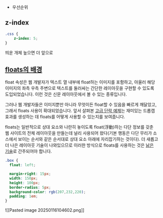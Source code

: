 - 우선순위

## z-index
```css
.css {
	z-index: 5;
}
```

띄운 개체 높으면 더 앞으로
## [floats의 배경](https://developer.mozilla.org/ko/docs/Learn/CSS/CSS_layout/Floats#floats%EC%9D%98_%EB%B0%B0%EA%B2%BD)

float 속성은 웹 개발자가 텍스트 열 내부에 float하는 이미지를 포함하고, 아울러 해당 이미지의 좌측 우측 주변으로 텍스트를 둘러싸는 간단한 레이아웃을 구현할 수 있도록 도입되었습니다. 이런 것은 신문 레이아웃에서 볼 수 있는 종류입니다.

그러나 웹 개발자들은 이미지뿐만 아니라 무엇이든 float할 수 있음을 빠르게 깨달았고, 그래서 floats 사용이 확대되었습니다. 앞서 살펴본 [고급 단락 예제](https://developer.mozilla.org/en-US/docs/Learn/CSS/Building_blocks/Selectors/Pseudo-classes_and_pseudo-elements#active_learning_a_fancy_paragraph)는 재미있는 드롭캡 효과를 생성하는 데 floats를 어떻게 사용할 수 있는지를 보여줍니다.

floats는 일반적으로 상대 요소와 나란히 놓이도록 float(浮動)하는 다단 정보를 갖춘 웹 사이트의 전체 레이아웃을 만들는데 널리 사용되어 왔다(기본 행동은 다단 무리가 소스에서 보이는 순서와 같은 순서대로 상대 요소 아래에 자리잡기하는 것이다). 더 새롭고 더 나은 레이아웃 기술이 나와있으므로 이러한 방식으로 floats를 사용하는 것은 [낡은 기술](https://developer.mozilla.org/ko/docs/Learn/CSS/CSS_layout/Legacy_Layout_Methods)로 간주되어야 합니다.

```css
.box {
  float: left;

  margin-right: 15px;
  width: 150px;
  height: 100px;
  border-radius: 5px;
  background-color: rgb(207,232,220);
  padding: 1em;
}
```
![[Pasted image 20250116104602.png]]